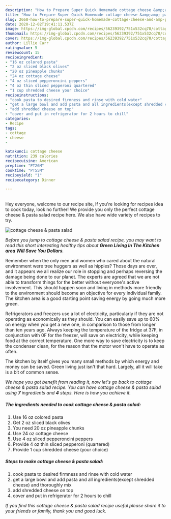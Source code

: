 ```yaml
---
description: "How to Prepare Super Quick Homemade cottage cheese &amp;amp; pasta salad"
title: "How to Prepare Super Quick Homemade cottage cheese &amp;amp; pasta salad"
slug: 2668-how-to-prepare-super-quick-homemade-cottage-cheese-and-amp-pasta-salad
date: 2020-12-02T19:41:11.537Z
image: https://img-global.cpcdn.com/recipes/56239392/751x532cq70/cottage-cheese-pasta-salad-recipe-main-photo.jpg
thumbnail: https://img-global.cpcdn.com/recipes/56239392/751x532cq70/cottage-cheese-pasta-salad-recipe-main-photo.jpg
cover: https://img-global.cpcdn.com/recipes/56239392/751x532cq70/cottage-cheese-pasta-salad-recipe-main-photo.jpg
author: Lillie Carr
ratingvalue: 5
reviewcount: 15
recipeingredient:
- "16 oz colored pasta"
- "2 oz sliced black olives"
- "20 oz pineapple chunks"
- "24 oz cottage cheese"
- "4 oz sliced pepperoncini peppers"
- "4 oz thin sliced pepperoni quartered"
- "1 cup shredded cheese your choice"
recipeinstructions:
- "cook pasta to desired firmness and rinse with cold water"
- "get a large bowl and add pasta and all ingredients(except shredded cheese) and thoroughly mix"
- "add shredded cheese on top"
- "cover and put in refrigerator for 2 hours to chill"
categories:
- Recipe
tags:
- cottage
- cheese
- 

katakunci: cottage cheese  
nutrition: 239 calories
recipecuisine: American
preptime: "PT26M"
cooktime: "PT55M"
recipeyield: "1"
recipecategory: Dinner

---
```

<br>
Hey everyone, welcome to our recipe site, If you're looking for recipes idea to cook today, look no further! We provide you only the perfect cottage cheese &amp; pasta salad recipe here. We also have wide variety of recipes to try.
<br>


![cottage cheese &amp; pasta salad](https://img-global.cpcdn.com/recipes/56239392/751x532cq70/cottage-cheese-pasta-salad-recipe-main-photo.jpg)

<i>Before you jump to cottage cheese &amp; pasta salad recipe, you may want to read this short interesting healthy tips about 
<strong>Green Living In The Kitchen area Will Save You Dollars</strong>.</i>
</br>

Remember when the only men and women who cared about the natural environment were tree huggers as well as hippies? Those days are over, and it appears we all realize our role in stopping and perhaps reversing the damage being done to our planet. The experts are agreed that we are not able to transform things for the better without everyone's active involvement. This should happen soon and living in methods more friendly to the environment should become an objective for every individual family. The kitchen area is a good starting point saving energy by going much more green.

Refrigerators and freezers use a lot of electricity, particularly if they are not operating as economically as they should. You can easily save up to 60% on energy when you get a new one, in comparison to those from longer than ten years ago. Always keeping the temperature of the fridge at 37F, in conjunction with 0F for the freezer, will save on electricity, while keeping food at the correct temperature. One more way to save electricity is to keep the condenser clean, for the reason that the motor won't have to operate as often.

The kitchen by itself gives you many small methods by which energy and money can be saved. Green living just isn't that hard. Largely, all it will take is a bit of common sense.


<i>We hope you got benefit from reading it, now let's go back to cottage cheese &amp; pasta salad recipe. You can have cottage cheese &amp; pasta salad using <strong>7</strong> ingredients and <strong>4</strong> steps. Here is how you achieve it.
</i>

##### The ingredients needed to cook cottage cheese &amp; pasta salad:

1. Use 16 oz colored pasta
1. Get 2 oz sliced black olives
1. You need 20 oz pineapple chunks
1. Use 24 oz cottage cheese
1. Use 4 oz sliced pepperoncini peppers
1. Provide 4 oz thin sliced pepperoni (quartered)
1. Provide 1 cup shredded cheese (your choice)


##### Steps to make cottage cheese &amp; pasta salad:

1. cook pasta to desired firmness and rinse with cold water
1. get a large bowl and add pasta and all ingredients(except shredded cheese) and thoroughly mix
1. add shredded cheese on top
1. cover and put in refrigerator for 2 hours to chill


<i>If you find this cottage cheese &amp; pasta salad recipe useful please share it to your friends or family, thank you and good luck.</i>
